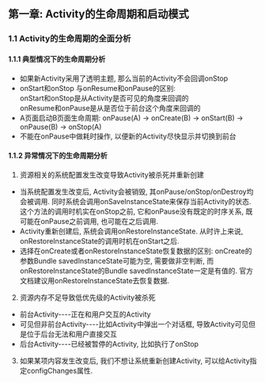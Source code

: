 ## 第一章: Activity的生命周期和启动模式

### 1.1 Activity的生命周期的全面分析

#### 1.1.1 典型情况下的生命周期分析
* 如果新Activity采用了透明主题, 那么当前的Activity不会回调onStop
* onStart和onStop 与onResume和onPause的区别:</br>
    onStart和onStop是从Activity是否可见的角度来回调的  </br>
    onResume和onPause是从是否位于前台这个角度来回调的  </br>
* A页面启动B页面生命周期: onPause(A) -> onCreate(B) -> onStart(B) -> onPause(B) -> onStop(A)
* 不能在onPause中做耗时操作, 以便新的Activity尽快显示并切换到前台

#### 1.1.2 异常情况下的生命周期分析
1. 资源相关的系统配置发生改变导致Activity被杀死并重新创建
  * 当系统配置发生改变后, Activity会被销毁, 其onPause/onStop/onDestroy均会被调用. 同时系统会调用onSaveInstanceState来保存当前Activity的状态. 这个方法的调用时机实在onStop之前, 它和onPause没有既定的时序关系, 既可能在onPause之前调用, 也可能在之后调用.
  * Activity重新创建后, 系统会调用onRestoreInstanceState. 从时许上来说, onRestoreInstanceState的调用时机在onStart之后.
  * 选择在onCreate或者onRestoreInstanceState恢复数据的区别: onCreate的参数Bundle savedInstanceState可能为空, 需要做非空判断, 而onRestoreInstanceState的Bundle savedInstanceState一定是有值的. 官方文档建议用onRestoreInstanceState去恢复数据.
2. 资源内存不足导致低优先级的Activity被杀死
  * 前台Activity----正在和用户交互的Activity
  * 可见但非前台Activity----比如Activity中弹出一个对话框, 导致Activity可见但是位于后台无法和用户直接交互
  * 后台Activity----已经被暂停的Activity, 比如执行了onStop
3. 如果某项内容发生改变后, 我们不想让系统重新创建Activity, 可以给Activity指定configChanges属性.